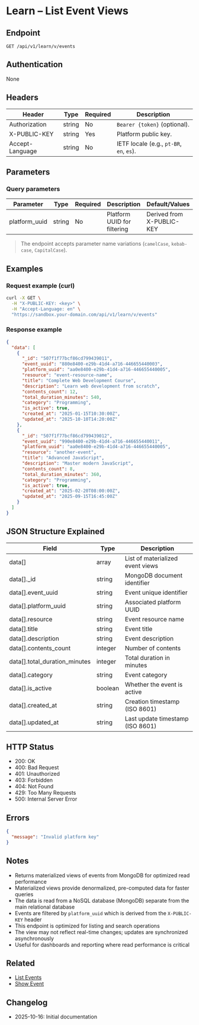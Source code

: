 # Learn – List Event Views

## Endpoint

```
GET /api/v1/learn/v/events
```

## Authentication

None

## Headers

| Header          | Type   | Required | Description |
| --------------- | ------ | -------- | ----------- |
| Authorization   | string | No       | `Bearer {token}` (optional). |
| X-PUBLIC-KEY    | string | Yes      | Platform public key. |
| Accept-Language | string | No       | IETF locale (e.g., `pt-BR`, `en`, `es`). |

## Parameters

### Query parameters

| Parameter      | Type   | Required | Description | Default/Values |
| -------------- | ------ | -------- | ----------- | -------------- |
| platform_uuid  | string | No       | Platform UUID for filtering | Derived from X-PUBLIC-KEY |

> The endpoint accepts parameter name variations (`camelCase`, `kebab-case`, `CapitalCase`).

## Examples

### Request example (curl)

```bash
curl -X GET \
  -H "X-PUBLIC-KEY: <key>" \
  -H "Accept-Language: en" \
  "https://sandbox.your-domain.com/api/v1/learn/v/events"
```

### Response example

```json
{
  "data": [
    {
      "_id": "507f1f77bcf86cd799439011",
      "event_uuid": "880e8400-e29b-41d4-a716-446655440003",
      "platform_uuid": "aa0e8400-e29b-41d4-a716-446655440005",
      "resource": "event-resource-name",
      "title": "Complete Web Development Course",
      "description": "Learn web development from scratch",
      "contents_count": 12,
      "total_duration_minutes": 540,
      "category": "Programming",
      "is_active": true,
      "created_at": "2025-01-15T10:30:00Z",
      "updated_at": "2025-10-10T14:20:00Z"
    },
    {
      "_id": "507f1f77bcf86cd799439012",
      "event_uuid": "990e8400-e29b-41d4-a716-446655440011",
      "platform_uuid": "aa0e8400-e29b-41d4-a716-446655440005",
      "resource": "another-event",
      "title": "Advanced JavaScript",
      "description": "Master modern JavaScript",
      "contents_count": 8,
      "total_duration_minutes": 360,
      "category": "Programming",
      "is_active": true,
      "created_at": "2025-02-20T08:00:00Z",
      "updated_at": "2025-09-15T16:45:00Z"
    }
  ]
}
```

## JSON Structure Explained

| Field                       | Type    | Description |
| --------------------------- | ------- | ----------- |
| data[]                      | array   | List of materialized event views |
| data[]._id                  | string  | MongoDB document identifier |
| data[].event_uuid           | string  | Event unique identifier |
| data[].platform_uuid        | string  | Associated platform UUID |
| data[].resource             | string  | Event resource name |
| data[].title                | string  | Event title |
| data[].description          | string  | Event description |
| data[].contents_count       | integer | Number of contents |
| data[].total_duration_minutes | integer | Total duration in minutes |
| data[].category             | string  | Event category |
| data[].is_active            | boolean | Whether the event is active |
| data[].created_at           | string  | Creation timestamp (ISO 8601) |
| data[].updated_at           | string  | Last update timestamp (ISO 8601) |

## HTTP Status

- 200: OK
- 400: Bad Request
- 401: Unauthorized
- 403: Forbidden
- 404: Not Found
- 429: Too Many Requests
- 500: Internal Server Error

## Errors

```json
{
  "message": "Invalid platform key"
}
```

## Notes

- Returns materialized views of events from MongoDB for optimized read performance
- Materialized views provide denormalized, pre-computed data for faster queries
- The data is read from a NoSQL database (MongoDB) separate from the main relational database
- Events are filtered by `platform_uuid` which is derived from the `X-PUBLIC-KEY` header
- This endpoint is optimized for listing and search operations
- The view may not reflect real-time changes; updates are synchronized asynchronously
- Useful for dashboards and reporting where read performance is critical

## Related

- [List Events](./EventIndex.md)
- [Show Event](./EventShow.md)

## Changelog

- 2025-10-16: Initial documentation
